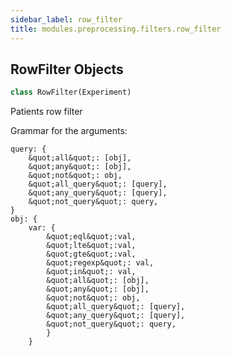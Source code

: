 ```yaml
---
sidebar_label: row_filter
title: modules.preprocessing.filters.row_filter
---
```


## RowFilter Objects

```python
class RowFilter(Experiment)
```

Patients row filter

Grammar for the arguments:

    query: {
        &quot;all&quot;: [obj],
        &quot;any&quot;: [obj],
        &quot;not&quot;: obj,
        &quot;all_query&quot;: [query],
        &quot;any_query&quot;: [query],
        &quot;not_query&quot;: query,
    }
    obj: {
        var: {
            &quot;eql&quot;:val,
            &quot;lte&quot;:val,
            &quot;gte&quot;:val,
            &quot;regexp&quot;: val,
            &quot;in&quot;: val,
            &quot;all&quot;: [obj],
            &quot;any&quot;: [obj],
            &quot;not&quot;: obj,
            &quot;all_query&quot;: [query],
            &quot;any_query&quot;: [query],
            &quot;not_query&quot;: query,
            }
        }

